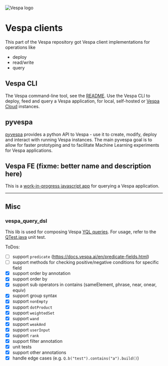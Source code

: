 <!-- Copyright Yahoo. Licensed under the terms of the Apache 2.0 license. See LICENSE in the project root. -->

![Vespa logo](https://vespa.ai/assets/vespa-logo-color.png)

# Vespa clients
This part of the Vespa repository got Vespa client implementations for operations like
* deploy
* read/write
* query

<!-- ToDo: illustration -->



## Vespa CLI
The Vespa command-line tool, see the [README](go/README.md).
Use the Vespa CLI to deploy, feed and query a Vespa application,
for local, self-hosted or [Vespa Cloud](https://cloud.vespa.ai/) instances.



## pyvespa
[pyvespa](https://pyvespa.readthedocs.io/) provides a python API to Vespa -
use it to create, modify, deploy and interact with running Vespa instances.
The main pyvespa goal is to allow for faster prototyping
and to facilitate Machine Learning experiments for Vespa applications.



## Vespa FE (fixme: better name and description here)
This is a [work-in-progress javascript app](js/app) for querying a Vespa application.



----

## Misc

<!-- ToDo: move this / demote this somehow -->
### vespa_query_dsl
This lib is used for composing Vespa
[YQL queries](https://docs.vespa.ai/en/reference/query-language-reference.html).
For usage, refer to the [QTest.java](src/test/java/ai/vespa/client/dsl/QTest.java) unit test.

ToDos:
- [ ] support `predicate` (https://docs.vespa.ai/en/predicate-fields.html)
- [ ] support methods for checking positive/negative conditions for specific field
- [X] support order by annotation
- [X] support order by
- [X] support sub operators in contains (sameElement, phrase, near, onear, equiv)
- [X] support group syntax
- [X] support `nonEmpty`
- [X] support `dotProduct`
- [X] support `weightedSet`
- [X] support `wand`
- [X] support `weakAnd`
- [x] support `userInput`
- [x] support `rank`
- [x] support filter annotation
- [X] unit tests
- [X] support other annotations
- [X] handle edge cases (e.g. `Q.b("test").contains("a").build()`)

